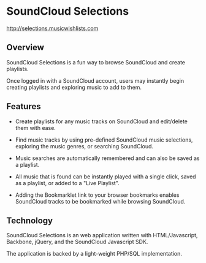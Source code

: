 SoundCloud Selections
=====================

http://selections.musicwishlists.com


## Overview

SoundCloud Selections is a fun way to browse SoundCloud and create playlists.

Once logged in with a SoundCloud account, users may instantly begin creating playlists and exploring music to add to them.


## Features

- Create playlists for any music tracks on SoundCloud and edit/delete them with ease.

- Find music tracks by using pre-defined SoundCloud music selections, exploring the music genres, or searching SoundCloud.

- Music searches are automatically remembered and can also be saved as a playlist.

- All music that is found can be instantly played with a single click, saved as a playlist, or added to a "Live Playlist".

- Adding the Bookmarklet link to your browser bookmarks enables SoundCloud tracks to be bookmarked while browsing SoundCloud.


## Technology

SoundCloud Selections is an web application written with HTML/Javascript, Backbone, jQuery, and the SoundCloud Javascript SDK. 

The application is backed by a light-weight PHP/SQL implementation.